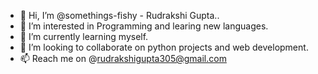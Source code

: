 - 👋 Hi, I’m @somethings-fishy - Rudrakshi Gupta..
- 👀 I’m interested in Programming and learing new languages.
- 🌱 I’m currently learning myself.
- 💞️ I’m looking to collaborate on python projects and web development.
- 📫 Reach me on @rudrakshigupta305@gmail.com

<!---
somethings-fishy/somethings-fishy is a ✨ special ✨ repository because its `README.md` (this file) appears on your GitHub profile.
You can click the Preview link to take a look at your changes.
--->
